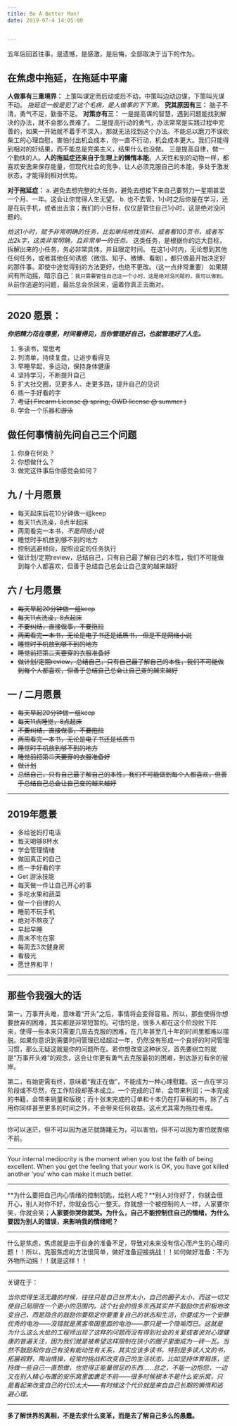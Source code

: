 ```yaml
---
title: Be A Better Man!
date: 2019-07-4 14:05:00


---
```

五年后回首往事，是遗憾，是感激，是后悔，全部取决于当下的作为。

## 在焦虑中拖延，在拖延中平庸

**人做事有三重境界：**
上策叫谋定而后动或后不动，中策叫边动边谋，下策叫光谋不动。
*拖延症一般是犯了这个毛病，是人做事的下下策。* 
**究其原因有三：**
脑子不清，勇气不足，勤奋不足。 
**对策亦有三：** 
一是提高谋的智慧，遇到问题能找到解决的办法，就不会那么畏难了。 
二是提高行动的勇气，办法常常是实践过程中完善的，如果一开始就不着手不深入，那就无法找到这个办法。不能总以磨刀不误砍柴工的心理自慰，害怕付出机会成本，你一直不行动，机会成本更大。我们只能得到相对的好结果，而不能总是完美主义，结果什么也没做。
三是提高自律，做一个勤快的人。**人的拖延症还来自于生理上的懒惰本能**。人天性和别的动物一样，都喜欢安逸来保存能量，但现代社会的竞争，让人必须克服自己的本能，多处于激发状态，才能得到相对优势。

**对于拖延症：**
a. 避免去想完整的大任务，避免去想接下来自己要努力一星期甚至一个月、一年。这会让你觉得人生无望。
b. 也不去管，1小时之后你是在学习，还是在玩手机，或者出去浪；我们的小目标，仅仅是管住自己1小时，这是绝对没问题的。

*给这1小时，赋予非常明确的任务，比如单纯地找资料、或者看100页书，或者写出2k字，这类非常明确，且非常单一的任务。*
这类任务，是根据你的远大目标，拆解出来的小任务，务必非常具体，并且限定时间。
在这1小时内，无论想到其他任何任务，或者其他任何诱惑（微信、知乎、微博、看剧），都只做最开始决定好的那件事。即使中途觉得别的方法更好，也绝不更改。（这一点非常重要）
如果期间有所动摇，暗示自己：`我只需要管住自己这一个小时，这是绝对没问题的，我可以做到。`
从前你逃避的问题，最后总会杀回来，逼着你真正去面对。

____

## 2020 愿景：

***你把精力花在哪里，时间看得见，当你管理好自己，也就管理好了人生。***

1. 多读书，常思考
2. 列清单，持续复盘，让进步看得见
3. 早睡早起，多运动，保持身体健康
4. 坚持学习，不断提升自己
5. 扩大社交圈，见更多人、走更多路，提升自己的见识
6. 练一手好看的字
7. <del>考证( Firearm License @ spring, OWD license @ summer )<del>
8. 学会一个乐器和<del>游泳<del>

## 做任何事情前先问自己三个问题

1. 你身在何处？
2. 你想做什么？
3. 做完这件事后你感觉会如何？

## 九 / 十月愿景
- 每天起床后花10分钟做一组keep
- 每天11点洗澡，8点半起床
- 两周看完一本书，*不是网络小说*
- 睡觉时手机放到够不到的地方
- 控制逃避倾向，按照设定的任务执行
- 做计划/定期review，总结自己，只有自己最了解自己的本性，我们不可能做到每个人都喜欢，但善于总结自己总会让自己变的越来越好

## 六 / 七月愿景

- <del>每天早起20分钟做一组keep<del>
- <del>每天11点洗澡，8点起床<del>
- <del>不要纠结，直接做事，不要拖拉<del>
- <del>两周看完一本书，无论是电子书还是纸质书， 但是不是网络小说<del>
- <del>睡觉时手机放到够不到的地方<del>
- <del>睡觉前把第二天要穿的衣服准备好<del>
- <del>做计划/定期review，总结自己，只有自己最了解自己的本性，我们不可能做到每个人都喜欢，但善于总结自己总会让自己变的越来越好<del>

## 一 / 二月愿景

- <del>每天早起20分钟做一组keep<del>
- <del>每天11点睡觉，8点起床<del>
- <del>不要纠结，直接做事，不要拖拉<del>
- <del>两周看完一本书，无论是电子书还是纸质书<del>
- <del>睡觉时手机放到够不到的地方<del>
- <del>睡觉前把第二天要穿的衣服准备好<del>
- <del>做计划<del>
- <del>总结自己，只有自己最了解自己的本性，我们不可能做到每个人都喜欢，但善于总结自己总会让自己变的越来越好 </del>

***


## 2019年愿景

- 多给爸妈打电话
- 每天喝够8杯水
- 学会管理情绪
- 做回真正的自己
- 练一手好看的字
- Get 游泳技能
- 每天做一件让自己开心的事
- 多吃水果和蔬菜
- 做一个自律的人
- 睡前不玩手机
- 绝对不熬夜了
- 早起早睡
- 周末不宅在家
- 每周去3次健身房
- 看极光
- 愿世界和平！

***

## 那些令我强大的话

第一，万事开头难，意味着“开头”之后，事情将会变得容易。所以，那些使得你想要放弃的困难，其实都是非常短暂的。可惜的是，很多人都在这个阶段败下阵 来，使得一些本来只需要几周去克服的困难，在几年甚至几十年的时间里都难以摆脱。如果你意识到需要时间管理已经超过一年，仍然没有形成一个良好的时间管理习惯，那么无疑这就是你的问题所在。若你想改变这种状况，首先要树立的就是“万事开头难”的观念，这会让你更有勇气去克服最初的困难，到达游刃有余的彼岸。

第二，有始更需有终，意味着“我正在做”，不能成为一种心理慰籍。这一点在学习阶段或不尽然，在工作阶段却基本成立。一个完成的订单，会带来利润；一本完成的书籍，会带来销量和版税；而十张未完成的订单和十本仍在打草稿的书，除了占用你同样甚至更多的时间之外，不会带来任何收益。这点尤其需为拖拉者戒。

------

你可以迷茫，但不可以因为迷茫就踌躇无为，可以害怕，但不可以因为害怕就畏缩不前。

---

Your internal mediocrity is the moment when you lost the faith of being excellent. When you get the feeling that your work is OK, you have got killed another ‘you’ who can make it much better.

---

**为什么要把自己内心情绪的控制钥匙，给别人呢？**别人对你好了，你就会很开心，别人对你不好，你就会伤心一整天。你就想一个被控制的人一样，人家要你笑，你就会笑；**人家要你哭你就哭。为什么，自己不能控制住自己的情绪，为什么要因为别人的错误，来影响我的情绪呢？**

---

什么是焦虑，焦虑就是由于自身的准备不足，导致对未来没有信心而产生的心理问题！！所以，克服焦虑的方法很简单，做好准备迎接挑战！！如何做好准备：不为外物所动摇！！就是这样！！

---

关键在于：

*当你觉得生活无趣的时候，往往只是自己世界太小，自己的圈子太小，而这一切又使自己局限在一个更小的范围内。这个社会的很多东西其实并不鼓励你去积极地改变自己，而是隐含的鼓励你要稳定你要重复自己的状态和生活，你要成为一个安静优秀的电池——没错就是黑客帝国里面的电池——那只是一个隐喻而已。这就是为什么这么大批的工程师出现了这样的问题而没有得到社会的关爱或者说对心理健康的普遍关注，因为我们就是被希望这样限制在狭小的圈子里面成为一砖一瓦。当然不鼓励和你自己有没有能动性有关系，其实应该多读书，特别是多读人文的书，拓展视野，陶冶情操，经常的挑战和改变自己的生活状态，比如坚持体育锻炼，坚持做一些自己一直想做，也觉得正能量很足的东西……总之，不能一边抱怨，一边又在别人精心布置的安乐窝里面裹足不前——很多时候根本不是什么安乐窝，只是看起来改变自己的代价太大——有时候这个代价就是来自自己长期的懒惰和逃避心理。*

---

**多了解世界的真相，不是去求什么变革，而是去了解自己多么的愚蠢。**
